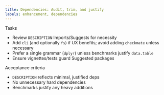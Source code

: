 ```yaml
---
title: Dependencies: Audit, trim, and justify
labels: enhancement, dependencies
---
```


Tasks
- Review `DESCRIPTION` Imports/Suggests for necessity
- Add `cli` (and optionally `fs`) if UX benefits; avoid adding `checkmate` unless necessary
- Prefer a single grammar (`dplyr`) unless benchmarks justify `data.table`
- Ensure vignettes/tests guard Suggested packages

Acceptance criteria
- `DESCRIPTION` reflects minimal, justified deps
- No unnecessary hard dependencies
- Benchmarks justify any heavy additions